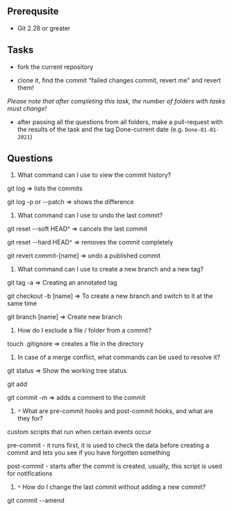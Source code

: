 ## Prerequsite

* Git 2.28 or greater

## Tasks

* fork the current repository

* clone it, find the commit "failed changes commit, revert me" and revert them! 

*Please note that after completing this task, the number of folders with tasks must change!*

* after passing all the questions from all folders, make a pull-request with the results of the task and the tag Done-current date (e.g. `Done-01-01-2021`)


## Questions

1. What command can I use to view the commit history?

git log => lists the commits

git log -p or --patch => shows the difference

1. What command can I use to undo the last commit?

git reset --soft HEAD^ => cancels the last commit

git reset --hard HEAD^ => removes the commit completely

git revert commit-[name] => undo a published commit

1. What command can I use to create a new branch and a new tag?

git tag -a => Creating an annotated tag

git checkout -b [name] => To create a new branch and switch to it at the same time

git branch [name] => Create new branch

1. How do I exclude a file / folder from a commit?

touch .gitignore => creates a file in the directory

1. In case of a merge conflict, what commands can be used to resolve it?

git status => Show the working tree status

git add 

git commit -m => adds a comment to the commit

1. `*` What are pre-commit hooks and post-commit hooks, and what are they for?

custom scripts that run when certain events occur

pre-commit - it runs first, it is used to check the data before creating a commit and lets you see if you have forgotten something

post-commit - starts after the commit is created, usually, this script is used for notifications

1. `*` How do I change the last commit without adding a new commit?

git commit --amend
